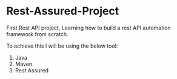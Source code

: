 # Rest-Assured-Project
First Rest API project, Learning how to build a rest API automation framework from scratch.               

To achieve this I will be using the below tool:

1. Java
2. Maven
3. Rest Assured

